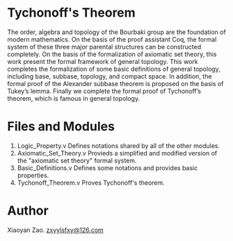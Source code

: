 # Tychonoff's Theorem
The order, algebra and topology of the Bourbaki group are the foundation of modern mathematics. On the basis of the
proof assistant Coq, the formal system of these three major parental structures can be constructed completely. On the basis of the
formalization of axiomatic set theory, this work present the formal framework of general topology. This work completes the
formalization of some basic definitions of general topology, including base, subbase, topology, and compact space. In addition,
the formal proof of the Alexander subbase theorem is proposed on the basis of Tukey’s lemma. Finally we complete the formal
proof of Tychonoff’s theorem, which is famous in general topology.

# Files and Modules

1. Logic_Property.v
  Defines notations shared by all of the other modules.
2. Axiomatic_Set_Theory.v
  Provieds a simplified and modified version of the "axiomatic set theory" formal system.
3. Basic_Definitions.v
  Defines some notations and provides basic properties.
4. Tychonoff_Theorem.v
  Proves Tychonoff's theorem.

# Author

Xiaoyan Zao. zxyylsfxy@126.com
